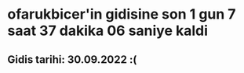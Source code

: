 # ofarukbicer'in gidisine son 1 gun 7 saat 37 dakika 06 saniye kaldi

## Gidis tarihi: 30.09.2022 :(